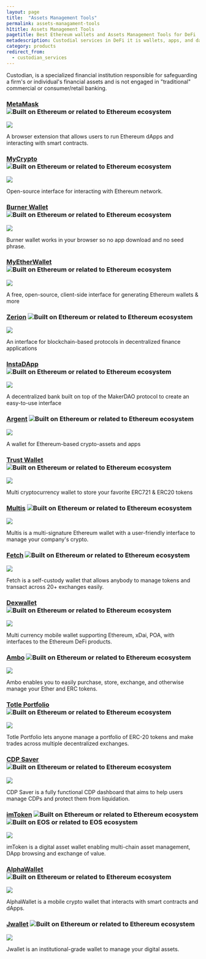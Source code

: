 ```yaml
---
layout: page
title:  "Assets Management Tools"
permalink: assets-managament-tools
h1title: Assets Management Tools
pagetitle: Best Ethereum wallets and Assets Management Tools for DeFi    
metadescription: Custodial services in DeFi it is wallets, apps, and dashboards for managing your cryptocurrencies and assets.
category: products
redirect_from:
  - custodian_services
---
```

Custodian, is a specialized financial institution responsible for safeguarding a firm's or individual's financial assets and is not engaged in "traditional" commercial or consumer/retail banking.

### [MetaMask](https://metamask.io/) ![](/images/ether.png "Built on Ethereum or related to Ethereum ecosystem")

![](/images/output_md/httpsmetamaskio.png)

A browser extension that allows users to run Ethereum dApps and interacting with smart contracts.

### [MyCrypto](https://mycrypto.com/account) ![](/images/ether.png "Built on Ethereum or related to Ethereum ecosystem")

![](/images/output_md/httpsmycryptocomaccount.png)

Open-source interface for interacting with Ethereum network.

### [Burner Wallet](https://xdai.io/) ![](/images/ether.png "Built on Ethereum or related to Ethereum ecosystem")

![](/images/output_md/httpsxdaiio.png)

Burner wallet works in your browser so no app download and no seed phrase.

### [MyEtherWallet](https://www.myetherwallet.com/) ![](/images/ether.png "Built on Ethereum or related to Ethereum ecosystem")

![](/images/output_md/httpswwwmyetherwalletcom.png)

A free, open-source, client-side interface for generating Ethereum wallets & more

### [Zerion](https://zerion.io/en) ![](/images/ether.png "Built on Ethereum or related to Ethereum ecosystem")

![](/images/output_md/httpszerionioen.png)

An interface for blockchain-based protocols in decentralized finance applications

### [InstaDApp](https://instadapp.io/) ![](/images/ether.png "Built on Ethereum or related to Ethereum ecosystem")

![](/images/output_md/httpsinstadappio.png)

A decentralized bank built on top of the MakerDAO protocol to create an easy-to-use interface

### [Argent](https://www.argent.xyz/) ![](/images/ether.png "Built on Ethereum or related to Ethereum ecosystem")

![](/images/output_md/httpswwwargentxyz.png)

A wallet for Ethereum-based crypto-assets and apps

### [Trust Wallet](https://trustwallet.com/) ![](/images/ether.png "Built on Ethereum or related to Ethereum ecosystem")

![](/images/output_md/httpstrustwalletcom.png)

Multi cryptocurrency wallet to store your favorite ERC721 & ERC20 tokens

### [Multis](https://multis.co/) ![](/images/ether.png "Built on Ethereum or related to Ethereum ecosystem")

![](/images/output_md/httpsmultisco.png)

Multis is a multi-signature Ethereum wallet with a user-friendly interface to manage your company's crypto.

### [Fetch](https://hellofetch.co/) ![](/images/ether.png "Built on Ethereum or related to Ethereum ecosystem")

![](/images/output_md/httpshellofetchco.png)

Fetch is a self-custody wallet that allows anybody to manage tokens and transact across 20+ exchanges easily.

### [Dexwallet](https://www.dexwallet.io/) ![](/images/ether.png "Built on Ethereum or related to Ethereum ecosystem")

![](/images/output_md/httpswwwdexwalletio.png)

Multi currency mobile wallet supporting Ethereum, xDai, POA, with interfaces to the Ethereum DeFi products.

### [Ambo](https://ambo.io/) ![](/images/ether.png "Built on Ethereum or related to Ethereum ecosystem")

![](/images/output_md/httpsamboio.png)

Ambo enables you to easily purchase, store, exchange, and otherwise manage your Ether and ERC tokens.

### [Totle Portfolio](https://app.totle.com) ![](/images/ether.png "Built on Ethereum or related to Ethereum ecosystem")

![](/images/output_md/httpsapptotlecom.png)

Totle Portfolio lets anyone manage a portfolio of ERC-20 tokens and make trades across multiple decentralized exchanges.

### [CDP Saver](https://cdpsaver.com) ![](/images/ether.png "Built on Ethereum or related to Ethereum ecosystem")

![](/images/output_md/httpscdpsavercom.png)

CDP Saver is a fully functional CDP dashboard that aims to help users manage CDPs and protect them from liquidation.

### [imToken](https://token.im/) ![](/images/ether.png "Built on Ethereum or related to Ethereum ecosystem") ![](/images/eos.png "Built on EOS or related to EOS ecosystem")

![](/images/output_md/httpstokenim.png)

imToken is a digital asset wallet enabling multi-chain asset management, DApp browsing and exchange of value.

### [AlphaWallet](https://alphawallet.com/) ![](/images/ether.png "Built on Ethereum or related to Ethereum ecosystem")

![](/images/output_md/httpsalphawalletcom.png)

AlphaWallet is a mobile crypto wallet that interacts with smart contracts and dApps.

### [Jwallet](https://jwallet.network/) ![](/images/ether.png "Built on Ethereum or related to Ethereum ecosystem")

![](//image.thum.io/get/auth/4121-grunt/width/500/crop/600/https://jwallet.network/)

Jwallet is an institutional-grade wallet to manage your digital assets.
